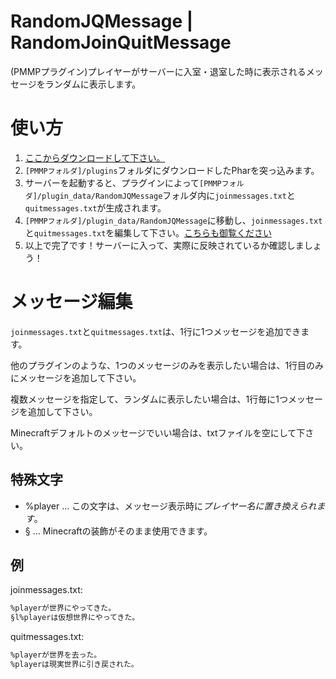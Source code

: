 # RandomJQMessage | RandomJoinQuitMessage
(PMMPプラグイン)プレイヤーがサーバーに入室・退室した時に表示されるメッセージをランダムに表示します。

# 使い方
1. [ここからダウンロードして下さい。](https://github.com/masatoshiko/RandomJQMessage/releases/download/v1.0/RandomJQMessage.phar)
2. `[PMMPフォルダ]/plugins`フォルダにダウンロードしたPharを突っ込みます。
3. サーバーを起動すると、プラグインによって`[PMMPフォルダ]/plugin_data/RandomJQMessage`フォルダ内に`joinmessages.txt`と`quitmessages.txt`が生成されます。
4. `[PMMPフォルダ]/plugin_data/RandomJQMessage`に移動し、`joinmessages.txt`と`quitmessages.txt`を編集して下さい。[こちらも御覧ください](#メッセージ編集)
5. 以上で完了です！サーバーに入って、実際に反映されているか確認しましょう！

# メッセージ編集
`joinmessages.txt`と`quitmessages.txt`は、1行に1つメッセージを追加できます。

他のプラグインのような、1つのメッセージのみを表示したい場合は、1行目のみにメッセージを追加して下さい。

複数メッセージを指定して、ランダムに表示したい場合は、1行毎に1つメッセージを追加して下さい。

Minecraftデフォルトのメッセージでいい場合は、txtファイルを空にして下さい。

## 特殊文字
- %player … この文字は、メッセージ表示時に*プレイヤー名に置き換えられます*。
- § … Minecraftの装飾がそのまま使用できます。

## 例
joinmessages.txt:
```txt
%playerが世界にやってきた。
§l%playerは仮想世界にやってきた。
```

quitmessages.txt:
```txt
%playerが世界を去った。
%playerは現実世界に引き戻された。
```

